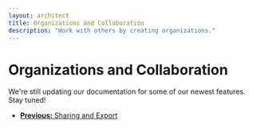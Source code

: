```yaml
---
layout: architect
title: Organizations and Collaboration
description: "Work with others by creating organizations."
---
```


<h1 class='page-header'>Organizations and Collaboration</h1>

<p class='lead'>We're still updating our documentation for some of our newest features. Stay tuned!</p>
<!--<p class='lead'>Organizations allow you to work on the same projects with multiple users. It's the best way to collaborate on Divshot!</p>-->

<ul class="pager">
  <li><a href="/architect/guides/source"><b>Previous:</b> Sharing and Export</a></li>
</ul>